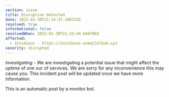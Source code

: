 ```yaml
---
section: issue
title: Disruption Detected
date: 2022-01-30T21:14:37.100723Z
resolved: true
informational: false
resolvedWhen: 2022-01-30T21:15:44.644700Z
affected:
  - Invidious - https://invidious.esmailelbob.xyz
severity: disrupted
---
```

*Investigating* - We are investigating a potential issue that might affect the uptime of one our of services. We are sorry for any inconvenience this may cause you. This incident post will be updated once we have more information.

This is an automatic post by a monitor bot.
        